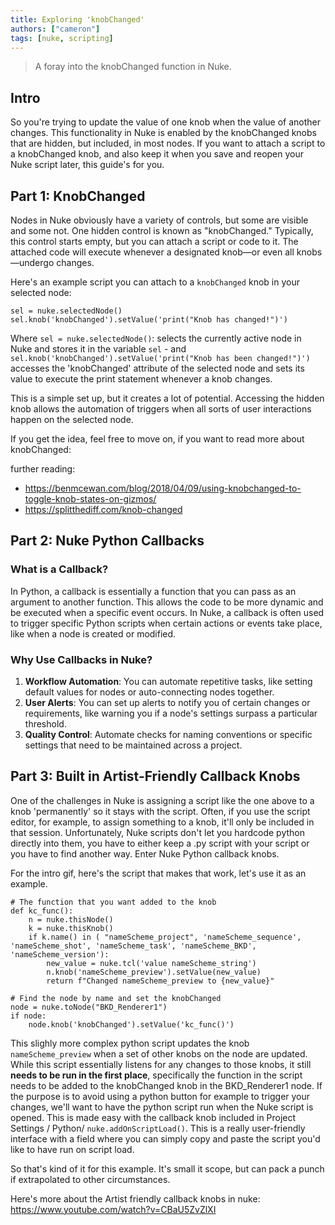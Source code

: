 ```yaml
---
title: Exploring 'knobChanged'
authors: ["cameron"]
tags: [nuke, scripting]
---
```


> A foray into the knobChanged function in Nuke.

## Intro

So you're trying to update the value of one knob when the value of another changes. This functionality in Nuke is enabled by the knobChanged knobs that are hidden, but included, in most nodes. If you want to attach a script to a knobChanged knob, and also keep it when you save and reopen your Nuke script later, this guide's for you.

<!--truncate-->

## Part 1: KnobChanged

Nodes in Nuke obviously have a variety of controls, but some are visible and some not. One hidden control is known as "knobChanged." Typically, this control starts empty, but you can attach a script or code to it. The attached code will execute whenever a designated knob—or even all knobs—undergo changes.

Here's an example script you can attach to a `knobChanged` knob in your selected node:
```
sel = nuke.selectedNode()
sel.knob('knobChanged').setValue('print("Knob has changed!")')
```

Where `sel = nuke.selectedNode()`: selects the currently active node in Nuke and stores it in the variable `sel` - and `sel.knob('knobChanged').setValue('print("Knob has been changed!")')` accesses the 'knobChanged' attribute of the selected node and sets its value to execute the print statement whenever a knob changes.

This is a simple set up, but it creates a lot of potential. Accessing the hidden knob allows the automation of triggers when all sorts of user interactions happen on the selected node.

If you get the idea, feel free to move on, if you want to read more about knobChanged:

further reading:
- https://benmcewan.com/blog/2018/04/09/using-knobchanged-to-toggle-knob-states-on-gizmos/
- https://splitthediff.com/knob-changed

## Part 2: Nuke Python Callbacks

### What is a Callback?

In Python, a callback is essentially a function that you can pass as an argument to another function. This allows the code to be more dynamic and be executed when a specific event occurs. In Nuke, a callback is often used to trigger specific Python scripts when certain actions or events take place, like when a node is created or modified.

### Why Use Callbacks in Nuke?

1. **Workflow Automation**: You can automate repetitive tasks, like setting default values for nodes or auto-connecting nodes together.
2. **User Alerts**: You can set up alerts to notify you of certain changes or requirements, like warning you if a node's settings surpass a particular threshold.
3. **Quality Control**: Automate checks for naming conventions or specific settings that need to be maintained across a project.

## Part 3: Built in Artist-Friendly Callback Knobs

One of the challenges in Nuke is assigning a script like the one above to a knob 'permanently' so it stays with the script. Often, if you use the script editor, for example, to assign something to a knob, it'll only be included in that session. Unfortunately, Nuke scripts don't let you hardcode python directly into them, you have to either keep a .py script with your script or you have to find another way. Enter Nuke Python callback knobs.

For the intro gif, here's the script that makes that work, let's use it as an example.
```
# The function that you want added to the knob
def kc_func():
    n = nuke.thisNode()
    k = nuke.thisKnob()
    if k.name() in ( "nameScheme_project", 'nameScheme_sequence', 'nameScheme_shot', 'nameScheme_task', 'nameScheme_BKD', 'nameScheme_version'):
        new_value = nuke.tcl('value nameScheme_string')
        n.knob('nameScheme_preview').setValue(new_value)
        return f"Changed nameScheme_preview to {new_value}"

# Find the node by name and set the knobChanged
node = nuke.toNode("BKD_Renderer1")
if node:
    node.knob('knobChanged').setValue('kc_func()')
```

This slighly more complex python script updates the knob `nameScheme_preview` when a set of other knobs on the node are updated. While this script essentially listens for any changes to those knobs, it still **needs to be run in the first place**, specifically the function in the script needs to be added to the knobChanged knob in the BKD_Renderer1 node. If the purpose is to avoid using a python button for example to trigger your changes, we'll want to have the python script run when the Nuke script is opened. This is made easy with the callback knob included in Project Settings / Python/ `nuke.addOnScriptLoad()`. This is a really user-friendly interface with a field where you can simply copy and paste the script you'd like to have run on script load.

So that's kind of it for this example. It's small it scope, but can pack a punch if extrapolated to other circumstances.

Here's more about the Artist friendly callback knobs in nuke:
https://www.youtube.com/watch?v=CBaU5ZvZlXI
